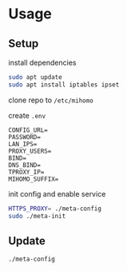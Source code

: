 # Usage

## Setup

install dependencies

```bash
sudo apt update
sudo apt install iptables ipset
```

clone repo to `/etc/mihomo`

create `.env`

```
CONFIG_URL=
PASSWORD=
LAN_IPS=
PROXY_USERS=
BIND=
DNS_BIND=
TPROXY_IP=
MIHOMO_SUFFIX=
```

init config and enable service

```bash
HTTPS_PROXY= ./meta-config
sudo ./meta-init
```

## Update

```bash
./meta-config
```
